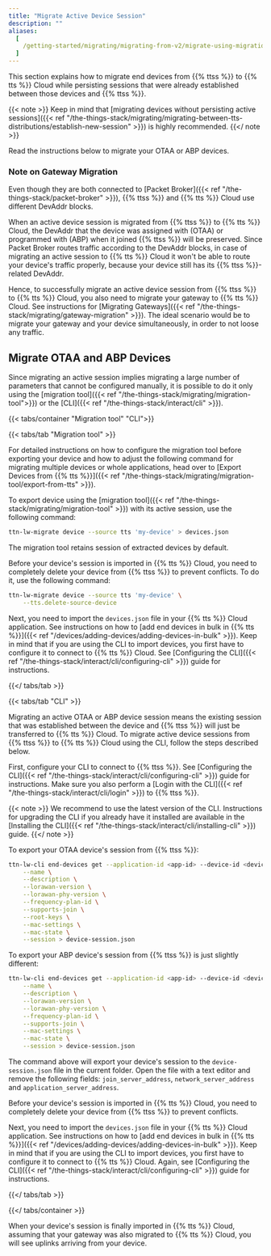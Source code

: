 ```yaml
---
title: "Migrate Active Device Session"
description: ""
aliases:
  [
    /getting-started/migrating/migrating-from-v2/migrate-using-migration-tool/migrate-active-session,
  ]
---
```


This section explains how to migrate end devices from {{% ttss %}} to {{% tts %}} Cloud while persisting sessions that were already established between those devices and {{% ttss %}}.

<!--more-->

{{< note >}} Keep in mind that [migrating devices without persisting active sessions]({{< ref "/the-things-stack/migrating/migrating-between-tts-distributions/establish-new-session" >}}) is highly recommended. {{</ note >}}

Read the instructions below to migrate your OTAA or ABP devices.

### Note on Gateway Migration

Even though they are both connected to [Packet Broker]({{< ref "/the-things-stack/packet-broker" >}}), {{% ttss %}} and {{% tts %}} Cloud use different DevAddr blocks.

When an active device session is migrated from {{% ttss %}} to {{% tts %}} Cloud, the DevAddr that the device was assigned with (OTAA) or programmed with (ABP) when it joined {{% ttss %}} will be preserved. Since Packet Broker routes traffic according to the DevAddr blocks, in case of migrating an active session to {{% tts %}} Cloud it won't be able to route your device's traffic properly, because your device still has its {{% ttss %}}-related DevAddr.

Hence, to successfully migrate an active device session from {{% ttss %}} to {{% tts %}} Cloud, you also need to migrate your gateway to {{% tts %}} Cloud. See instructions for [Migrating Gateways]({{< ref "/the-things-stack/migrating/gateway-migration" >}}). The ideal scenario would be to migrate your gateway and your device simultaneously, in order to not loose any traffic.

## Migrate OTAA and ABP Devices

Since migrating an active session implies migrating a large number of parameters that cannot be configured manually, it is possible to do it only using the [migration tool]({{< ref "/the-things-stack/migrating/migration-tool">}}) or the [CLI]({{< ref "/the-things-stack/interact/cli" >}}).

{{< tabs/container "Migration tool" "CLI">}}

{{< tabs/tab "Migration tool" >}}

For detailed instructions on how to configure the migration tool before exporting your device and how to adjust the following command for migrating multiple devices or whole applications, head over to [Export Devices from {{% tts %}}]({{< ref "/the-things-stack/migrating/migration-tool/export-from-tts" >}}).

To export device using the [migration tool]({{< ref "/the-things-stack/migrating/migration-tool" >}}) with its active session, use the following command:

```bash
ttn-lw-migrate device --source tts 'my-device' > devices.json
```

The migration tool retains session of extracted devices by default.

Before your device's session is imported in {{% tts %}} Cloud, you need to completely delete your device from {{% ttss %}} to prevent conflicts. To do it, use the following command:

```bash
ttn-lw-migrate device --source tts 'my-device' \
    --tts.delete-source-device
```

Next, you need to import the `devices.json` file in your {{% tts %}} Cloud application. See instructions on how to [add end devices in bulk in {{% tts %}}]({{< ref "/devices/adding-devices/adding-devices-in-bulk" >}}). Keep in mind that if you are using the CLI to import devices, you first have to configure it to connect to {{% tts %}} Cloud. See [Configuring the CLI]({{< ref "/the-things-stack/interact/cli/configuring-cli" >}}) guide for instructions.

{{</ tabs/tab >}}

{{< tabs/tab "CLI" >}}

Migrating an active OTAA or ABP device session means the existing session that was established between the device and {{% ttss %}} will just be transferred to {{% tts %}} Cloud. To migrate active device sessions from {{% ttss %}} to {{% tts %}} Cloud using the CLI, follow the steps described below.

First, configure your CLI to connect to {{% ttss %}}. See [Configuring the CLI]({{< ref "/the-things-stack/interact/cli/configuring-cli" >}}) guide for instructions. Make sure you also perform a [Login with the CLI]({{< ref "/the-things-stack/interact/cli/login" >}}) to {{% ttss %}}.

{{< note >}} We recommend to use the latest version of the CLI. Instructions for upgrading the CLI if you already have it installed are available in the [Installing the CLI]({{< ref "/the-things-stack/interact/cli/installing-cli" >}}) guide. {{</ note >}}

To export your OTAA device's session from {{% ttss %}}:

```bash
ttn-lw-cli end-devices get --application-id <app-id> --device-id <device-id> \
    --name \
    --description \
    --lorawan-version \
    --lorawan-phy-version \
    --frequency-plan-id \
    --supports-join \
    --root-keys \
    --mac-settings \
    --mac-state \
    --session > device-session.json
```

To export your ABP device's session from {{% ttss %}} is just slightly different:

```bash
ttn-lw-cli end-devices get --application-id <app-id> --device-id <device-id> \
    --name \
    --description \
    --lorawan-version \
    --lorawan-phy-version \
    --frequency-plan-id \
    --supports-join \
    --mac-settings \
    --mac-state \
    --session > device-session.json
```

The command above will export your device's session to the `device-session.json` file in the current folder. Open the file with a text editor and remove the following fields: `join_server_address`, `network_server_address` and `application_server_address`.

Before your device's session is imported in {{% tts %}} Cloud, you need to completely delete your device from {{% ttss %}} to prevent conflicts.

Next, you need to import the `devices.json` file in your {{% tts %}} Cloud application. See instructions on how to [add end devices in bulk in {{% tts %}}]({{< ref "/devices/adding-devices/adding-devices-in-bulk" >}}). Keep in mind that if you are using the CLI to import devices, you first have to configure it to connect to {{% tts %}} Cloud. Again, see [Configuring the CLI]({{< ref "/the-things-stack/interact/cli/configuring-cli" >}}) guide for instructions.

{{</ tabs/tab >}}

{{</ tabs/container >}}

When your device's session is finally imported in {{% tts %}} Cloud, assuming that your gateway was also migrated to {{% tts %}} Cloud, you will see uplinks arriving from your device.
